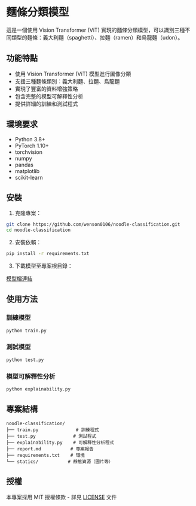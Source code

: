 # 麵條分類模型

這是一個使用 Vision Transformer (ViT) 實現的麵條分類模型，可以識別三種不同類型的麵條：義大利麵（spaghetti）、拉麵（ramen）和烏龍麵（udon）。

## 功能特點

- 使用 Vision Transformer (ViT) 模型進行圖像分類
- 支援三種麵條類別：義大利麵、拉麵、烏龍麵
- 實現了豐富的資料增強策略
- 包含完整的模型可解釋性分析
- 提供詳細的訓練和測試程式

## 環境要求

- Python 3.8+
- PyTorch 1.10+
- torchvision
- numpy
- pandas
- matplotlib
- scikit-learn

## 安裝

1. 克隆專案：

```bash
git clone https://github.com/wenson0106/noodle-classification.git
cd noodle-classification
```

2. 安裝依賴：

```bash
pip install -r requirements.txt
```
3. 下載模型至專案根目錄：

[模型檔連結](https://drive.google.com/file/d/1ZeIAdWjBq_41RMHsM2tH2rxzEqf9wA7N/view?usp=sharing)
   
## 使用方法

### 訓練模型

```bash
python train.py
```

### 測試模型

```bash
python test.py
```

### 模型可解釋性分析

```bash
python explainability.py
```

## 專案結構

```
noodle-classification/
├── train.py              # 訓練程式
├── test.py              # 測試程式
├── explainability.py    # 可解釋性分析程式
├── report.md           # 專案報告
├── requirements.txt    # 環境
└── statics/           # 靜態資源（圖片等）
```

## 授權

本專案採用 MIT 授權條款 - 詳見 [LICENSE](LICENSE) 文件
